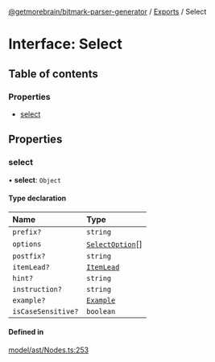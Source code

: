 [@getmorebrain/bitmark-parser-generator](../API.md) / [Exports](../modules.md) / Select

# Interface: Select

## Table of contents

### Properties

- [select](Select.md#select)

## Properties

### select

• **select**: `Object`

#### Type declaration

| Name | Type |
| :------ | :------ |
| `prefix?` | `string` |
| `options` | [`SelectOption`](SelectOption.md)[] |
| `postfix?` | `string` |
| `itemLead?` | [`ItemLead`](ItemLead.md) |
| `hint?` | `string` |
| `instruction?` | `string` |
| `example?` | [`Example`](../modules.md#Example) |
| `isCaseSensitive?` | `boolean` |

#### Defined in

[model/ast/Nodes.ts:253](https://github.com/getMoreBrain/bitmark-parser-generator/blob/9ddf9e2/src/model/ast/Nodes.ts#L253)
